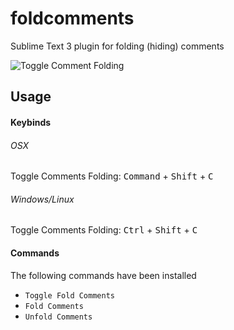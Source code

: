 foldcomments
============

Sublime Text 3 plugin for folding (hiding) comments

![Toggle Comment Folding](https://raw.github.com/oskarols/foldcomments/master/foldcomments.gif)


## Usage

#### Keybinds

###### OSX
Toggle Comments Folding: <kbd>Command</kbd> + <kbd>Shift</kbd> + <kbd>C</kbd>

###### Windows/Linux
Toggle Comments Folding: <kbd>Ctrl</kbd> + <kbd>Shift</kbd> + <kbd>C</kbd>


#### Commands
The following commands have been installed

* `Toggle Fold Comments`
* `Fold Comments`
* `Unfold Comments`
